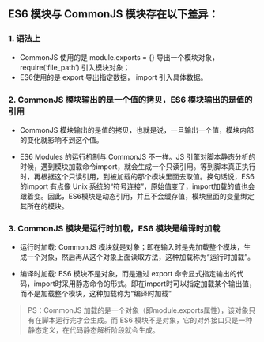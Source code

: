 ## ES6 模块与 CommonJS 模块存在以下差异：

### 1. 语法上
+ CommonJS 使用的是 module.exports = {} 导出一个模块对象，require(‘file_path’) 引入模块对象；
+ ES6使用的是 export 导出指定数据， import 引入具体数据。

### 2. CommonJS 模块输出的是一个值的拷贝，ES6 模块输出的是值的引用

+ CommonJS 模块输出的是值的拷贝，也就是说，一旦输出一个值，模块内部的变化就影响不到这个值。

+ ES6 Modules 的运行机制与 CommonJS 不一样。JS 引擎对脚本静态分析的时候，遇到模块加载命令import，就会生成一个只读引用。等到脚本真正执行时，再根据这个只读引用，到被加载的那个模块里面去取值。换句话说，ES6的import 有点像 Unix 系统的“符号连接”，原始值变了，import加载的值也会跟着变。因此，ES6模块是动态引用，并且不会缓存值，模块里面的变量绑定其所在的模块。

### 3. CommonJS 模块是运行时加载，ES6 模块是编译时加载

+ 运行时加载: CommonJS 模块就是对象；即在输入时是先加载整个模块，生成一个对象，然后再从这个对象上面读取方法，这种加载称为“运行时加载”。

+ 编译时加载: ES6 模块不是对象，而是通过 export 命令显式指定输出的代码，import时采用静态命令的形式。即在import时可以指定加载某个输出值，而不是加载整个模块，这种加载称为“编译时加载”

> PS：CommonJS 加载的是一个对象（即module.exports属性），该对象只有在脚本运行完才会生成。而 ES6 模块不是对象，它的对外接口只是一种静态定义，在代码静态解析阶段就会生成。